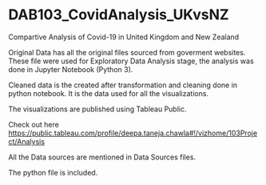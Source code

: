 # DAB103_CovidAnalysis_UKvsNZ
Compartive Analysis of Covid-19 in United Kingdom and New Zealand


Original Data has all the original files sourced from goverment websites. These file were used for Exploratory Data Analysis stage, the analysis was done in 
Jupyter Notebook (Python 3).

Cleaned data is the created after transformation and cleaning done in python notebook. It is the data used for all the visualizations. 

The visualizations are published using Tableau Public. 

Check out here https://public.tableau.com/profile/deepa.taneja.chawla#!/vizhome/103Project/Analysis

All the Data sources are mentioned in Data Sources files. 

The python file is included.
